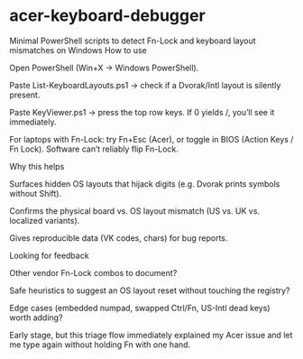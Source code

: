 # acer-keyboard-debugger
Minimal PowerShell scripts to detect Fn-Lock and keyboard layout mismatches on Windows
How to use

Open PowerShell (Win+X → Windows PowerShell).

Paste List-KeyboardLayouts.ps1 → check if a Dvorak/Intl layout is silently present.

Paste KeyViewer.ps1 → press the top row keys. If 0 yields /, you’ll see it immediately.

For laptops with Fn-Lock: try Fn+Esc (Acer), or toggle in BIOS (Action Keys / Fn Lock). Software can’t reliably flip Fn-Lock.

Why this helps

Surfaces hidden OS layouts that hijack digits (e.g. Dvorak prints symbols without Shift).

Confirms the physical board vs. OS layout mismatch (US vs. UK vs. localized variants).

Gives reproducible data (VK codes, chars) for bug reports.

Looking for feedback

Other vendor Fn-Lock combos to document?

Safe heuristics to suggest an OS layout reset without touching the registry?

Edge cases (embedded numpad, swapped Ctrl/Fn, US-Intl dead keys) worth adding?

Early stage, but this triage flow immediately explained my Acer issue and let me type again without holding Fn with one hand.
